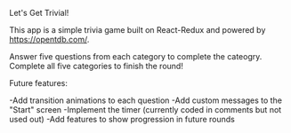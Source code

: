 Let's Get Trivial!

This app is a simple trivia game built on React-Redux and powered by https://opentdb.com/.

Answer five questions from each category to complete the cateogry. Complete all five categories to finish the round!


Future features:

-Add transition animations to each question
-Add custom messages to the "Start" screen
-Implement the timer (currently coded in comments but not used out)
-Add features to show progression in future rounds